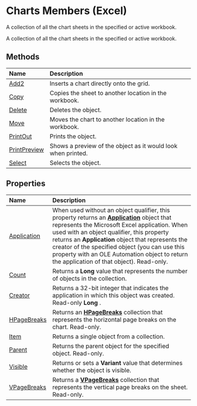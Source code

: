 
# Charts Members (Excel)
A collection of all the chart sheets in the specified or active workbook.

A collection of all the chart sheets in the specified or active workbook.


## Methods



|**Name**|**Description**|
|:-----|:-----|
|[Add2](bfd7d614-a640-dfdc-ebc5-3d0682f2c839.md)|Inserts a chart directly onto the grid.|
|[Copy](7b1181e9-0aad-7979-8a87-2b07bff8b7a4.md)|Copies the sheet to another location in the workbook.|
|[Delete](904c4a59-d21b-fa16-c1ea-a175104eaa8c.md)|Deletes the object.|
|[Move](2f056384-6da5-4431-0458-a583e7f975d7.md)|Moves the chart to another location in the workbook.|
|[PrintOut](ad6e659e-0fa8-a0c0-1a24-a0ec0e3b55b8.md)|Prints the object.|
|[PrintPreview](53d54413-6c35-d2a3-ba4a-1acc3bbdea28.md)|Shows a preview of the object as it would look when printed.|
|[Select](92f99f97-6043-f44f-78dd-9253050efb36.md)|Selects the object.|

## Properties



|**Name**|**Description**|
|:-----|:-----|
|[Application](4441353e-9bf2-34af-4480-39994e8f5041.md)|When used without an object qualifier, this property returns an  **[Application](19b73597-5cf9-4f56-8227-b5211f657f6f.md)** object that represents the Microsoft Excel application. When used with an object qualifier, this property returns an **Application** object that represents the creator of the specified object (you can use this property with an OLE Automation object to return the application of that object). Read-only.|
|[Count](e759c195-52b0-03d8-06c5-aff76a773d49.md)|Returns a  **Long** value that represents the number of objects in the collection.|
|[Creator](520db104-5cf3-c130-4590-e92b6b5e0d3e.md)|Returns a 32-bit integer that indicates the application in which this object was created. Read-only  **Long** .|
|[HPageBreaks](10d612e1-9818-892c-3f8b-d4d33c89aaab.md)|Returns an  **[HPageBreaks](087106a7-ded7-d672-095d-98e7012fa440.md)** collection that represents the horizontal page breaks on the chart. Read-only.|
|[Item](792e3562-7d70-4356-7072-fa09cb40ec47.md)|Returns a single object from a collection.|
|[Parent](4b56eb5c-5057-ca80-e32f-ea82f37c3b2d.md)|Returns the parent object for the specified object. Read-only.|
|[Visible](1665822c-8530-f25a-4465-dc4244da2420.md)|Returns or sets a  **Variant** value that determines whether the object is visible.|
|[VPageBreaks](d67573e4-34c2-2615-b236-7d7902944fcf.md)|Returns a  **[VPageBreaks](d67573e4-34c2-2615-b236-7d7902944fcf.md)** collection that represents the vertical page breaks on the sheet. Read-only.|
